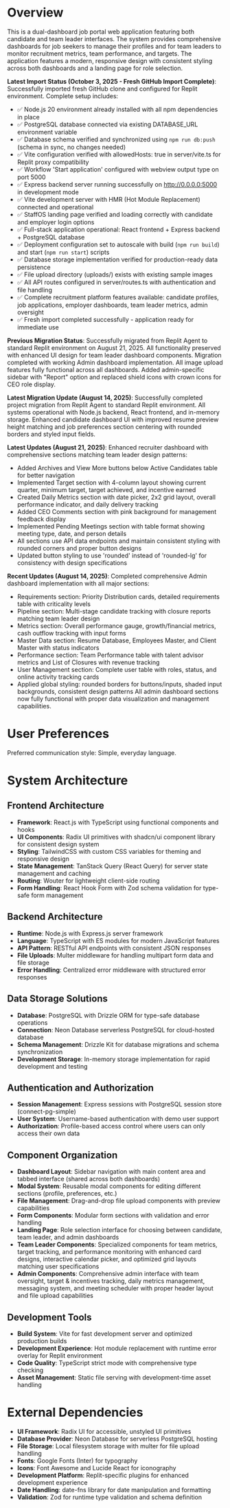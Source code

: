 # Overview

This is a dual-dashboard job portal web application featuring both candidate and team leader interfaces. The system provides comprehensive dashboards for job seekers to manage their profiles and for team leaders to monitor recruitment metrics, team performance, and targets. The application features a modern, responsive design with consistent styling across both dashboards and a landing page for role selection.

**Latest Import Status (October 3, 2025 - Fresh GitHub Import Complete)**: Successfully imported fresh GitHub clone and configured for Replit environment. Complete setup includes:
- ✅ Node.js 20 environment already installed with all npm dependencies in place
- ✅ PostgreSQL database connected via existing DATABASE_URL environment variable
- ✅ Database schema verified and synchronized using `npm run db:push` (schema in sync, no changes needed)
- ✅ Vite configuration verified with allowedHosts: true in server/vite.ts for Replit proxy compatibility
- ✅ Workflow 'Start application' configured with webview output type on port 5000
- ✅ Express backend server running successfully on http://0.0.0.0:5000 in development mode
- ✅ Vite development server with HMR (Hot Module Replacement) connected and operational
- ✅ StaffOS landing page verified and loading correctly with candidate and employer login options
- ✅ Full-stack application operational: React frontend + Express backend + PostgreSQL database
- ✅ Deployment configuration set to autoscale with build (`npm run build`) and start (`npm run start`) scripts
- ✅ Database storage implementation verified for production-ready data persistence
- ✅ File upload directory (uploads/) exists with existing sample images
- ✅ All API routes configured in server/routes.ts with authentication and file handling
- ✅ Complete recruitment platform features available: candidate profiles, job applications, employer dashboards, team leader metrics, admin oversight
- ✅ Fresh import completed successfully - application ready for immediate use

**Previous Migration Status**: Successfully migrated from Replit Agent to standard Replit environment on August 21, 2025. All functionality preserved with enhanced UI design for team leader dashboard components. Migration completed with working Admin dashboard implementation. All image upload features fully functional across all dashboards. Added admin-specific sidebar with "Report" option and replaced shield icons with crown icons for CEO role display.

**Latest Migration Update (August 14, 2025)**: Successfully completed project migration from Replit Agent to standard Replit environment. All systems operational with Node.js backend, React frontend, and in-memory storage. Enhanced candidate dashboard UI with improved resume preview height matching and job preferences section centering with rounded borders and styled input fields.

**Latest Updates (August 21, 2025)**: Enhanced recruiter dashboard with comprehensive sections matching team leader design patterns:
- Added Archives and View More buttons below Active Candidates table for better navigation
- Implemented Target section with 4-column layout showing current quarter, minimum target, target achieved, and incentive earned
- Created Daily Metrics section with date picker, 2x2 grid layout, overall performance indicator, and daily delivery tracking
- Added CEO Comments section with pink background for management feedback display
- Implemented Pending Meetings section with table format showing meeting type, date, and person details
- All sections use API data endpoints and maintain consistent styling with rounded corners and proper button designs
- Updated button styling to use 'rounded' instead of 'rounded-lg' for consistency with design specifications

**Recent Updates (August 14, 2025)**: Completed comprehensive Admin dashboard implementation with all major sections:
- Requirements section: Priority Distribution cards, detailed requirements table with criticality levels
- Pipeline section: Multi-stage candidate tracking with closure reports matching team leader design  
- Metrics section: Overall performance gauge, growth/financial metrics, cash outflow tracking with input forms
- Master Data section: Resume Database, Employees Master, and Client Master with status indicators
- Performance section: Team Performance table with talent advisor metrics and List of Closures with revenue tracking
- User Management section: Complete user table with roles, status, and online activity tracking cards
- Applied global styling: rounded borders for buttons/inputs, shaded input backgrounds, consistent design patterns
All admin dashboard sections now fully functional with proper data visualization and management capabilities.

# User Preferences

Preferred communication style: Simple, everyday language.

# System Architecture

## Frontend Architecture
- **Framework**: React.js with TypeScript using functional components and hooks
- **UI Components**: Radix UI primitives with shadcn/ui component library for consistent design system
- **Styling**: TailwindCSS with custom CSS variables for theming and responsive design
- **State Management**: TanStack Query (React Query) for server state management and caching
- **Routing**: Wouter for lightweight client-side routing
- **Form Handling**: React Hook Form with Zod schema validation for type-safe form management

## Backend Architecture
- **Runtime**: Node.js with Express.js server framework
- **Language**: TypeScript with ES modules for modern JavaScript features
- **API Pattern**: RESTful API endpoints with consistent JSON responses
- **File Uploads**: Multer middleware for handling multipart form data and file storage
- **Error Handling**: Centralized error middleware with structured error responses

## Data Storage Solutions
- **Database**: PostgreSQL with Drizzle ORM for type-safe database operations
- **Connection**: Neon Database serverless PostgreSQL for cloud-hosted database
- **Schema Management**: Drizzle Kit for database migrations and schema synchronization
- **Development Storage**: In-memory storage implementation for rapid development and testing

## Authentication and Authorization
- **Session Management**: Express sessions with PostgreSQL session store (connect-pg-simple)
- **User System**: Username-based authentication with demo user support
- **Authorization**: Profile-based access control where users can only access their own data

## Component Organization
- **Dashboard Layout**: Sidebar navigation with main content area and tabbed interface (shared across both dashboards)
- **Modal System**: Reusable modal components for editing different sections (profile, preferences, etc.)
- **File Management**: Drag-and-drop file upload components with preview capabilities
- **Form Components**: Modular form sections with validation and error handling
- **Landing Page**: Role selection interface for choosing between candidate, team leader, and admin dashboards
- **Team Leader Components**: Specialized components for team metrics, target tracking, and performance monitoring with enhanced card designs, interactive calendar picker, and optimized grid layouts matching user specifications
- **Admin Components**: Comprehensive admin interface with team oversight, target & incentives tracking, daily metrics management, messaging system, and meeting scheduler with proper header layout and file upload capabilities

## Development Tools
- **Build System**: Vite for fast development server and optimized production builds
- **Development Experience**: Hot module replacement with runtime error overlay for Replit environment
- **Code Quality**: TypeScript strict mode with comprehensive type checking
- **Asset Management**: Static file serving with development-time asset handling

# External Dependencies

- **UI Framework**: Radix UI for accessible, unstyled UI primitives
- **Database Provider**: Neon Database for serverless PostgreSQL hosting
- **File Storage**: Local filesystem storage with multer for file upload handling
- **Fonts**: Google Fonts (Inter) for typography
- **Icons**: Font Awesome and Lucide React for iconography
- **Development Platform**: Replit-specific plugins for enhanced development experience
- **Date Handling**: date-fns library for date manipulation and formatting
- **Validation**: Zod for runtime type validation and schema definition